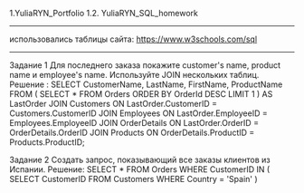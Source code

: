 1.YuliaRYN_Portfolio
1.2. YuliaRYN_SQL_homework
***
использовались таблицы сайта: https://www.w3schools.com/sql
***
Задание 1
Для последнего заказа покажите customer's name, product name и employee's name. Используйте JOIN нескольких таблиц.
Решение :
SELECT 
  CustomerName, 
  LastName, 
  FirstName, 
  ProductName 
FROM 
  (
    SELECT 
      * 
    FROM 
      Orders 
    ORDER BY 
      OrderId DESC 
    LIMIT 
      1
  ) AS LastOrder 
  JOIN Customers ON LastOrder.CustomerID = Customers.CustomerID 
  JOIN Employees ON LastOrder.EmployeeID = Employees.EmployeeID 
  JOIN OrderDetails ON LastOrder.OrderID = OrderDetails.OrderID 
  JOIN Products ON OrderDetails.ProductID = Products.ProductID;




Задание 2 
Создать запрос, показывающий все заказы клиентов из Испании.
Решение:
SELECT 
  * 
FROM 
  Orders 
WHERE 
  CustomerID IN (
    SELECT 
      CustomerID 
    FROM 
      Customers 
    WHERE 
      Country = 'Spain'
  )
